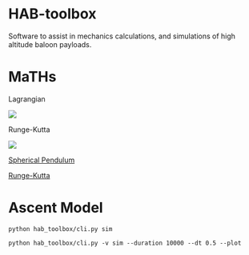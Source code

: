 # HAB-toolbox
Software to assist in mechanics calculations, and simulations of high altitude baloon payloads. 

# MaTHs

Lagrangian

![](https://wikimedia.org/api/rest_v1/media/math/render/svg/a189933b115e264a4f74e7be8d8b5ffeb6bcea0b)

Runge-Kutta

![](https://wikimedia.org/api/rest_v1/media/math/render/svg/94677d7c780034e883b6b3f3d832cb12356a2fcc)

[Spherical Pendulum](https://en.wikipedia.org/wiki/Spherical_pendulum)

[Runge-Kutta](https://en.wikipedia.org/wiki/Runge%E2%80%93Kutta_methods)

# Ascent Model

```
python hab_toolbox/cli.py sim
```
```
python hab_toolbox/cli.py -v sim --duration 10000 --dt 0.5 --plot
```
